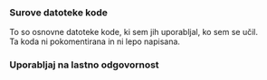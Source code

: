 ### Surove datoteke kode

To so osnovne datoteke kode, ki sem jih uporabljal, ko sem se učil.  
Ta koda ni pokomentirana in ni lepo napisana.  

### Uporabljaj na lastno odgovornost
